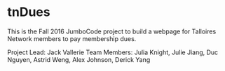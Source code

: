 # tnDues

This is the Fall 2016 JumboCode project to build a webpage for Talloires Network members
to pay membership dues.

Project Lead: Jack Vallerie
Team Members: Julia Knight, Julie Jiang, Duc Nguyen, Astrid Weng, 
              Alex Johnson, Derick Yang
